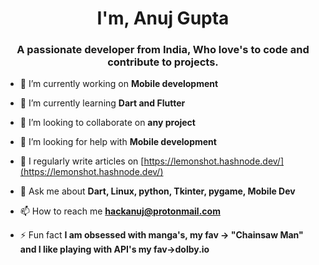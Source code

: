 <h1 align="center">  I'm, Anuj Gupta</h1>
<h3 align="center">A passionate developer from India, Who love's to code and contribute to projects.</h3>


- 🔭 I’m currently working on **Mobile development**

- 🌱 I’m currently learning **Dart and Flutter**

- 👯 I’m looking to collaborate on **any project**

- 🤝 I’m looking for help with **Mobile development**

- 📝 I regularly write articles on [https://lemonshot.hashnode.dev/](https://lemonshot.hashnode.dev/)

- 💬 Ask me about **Dart, Linux, python, Tkinter, pygame, Mobile Dev**

- 📫 How to reach me **hackanuj@protonmail.com**

- ⚡ Fun fact **I am obsessed with manga's, my fav -> "Chainsaw Man" and I like playing with API's my fav->dolby.io**
